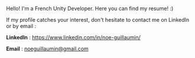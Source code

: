 Hello! I'm a French Unity Developer. Here you can find my resume! :)

If my profile catches your interest, don't hesitate to contact me on LinkedIn or by email :

**LinkedIn** : https://www.linkedin.com/in/noe-guillaumin/

**Email** : noeguillaumin@gmail.com
